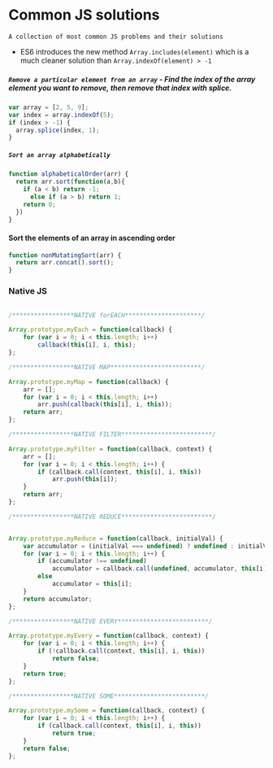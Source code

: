 # Common JS solutions

`A collection of most common JS problems and their solutions`

* ES6 introduces the new method `Array.includes(element)` which is a much cleaner solution than `Array.indexOf(element) > -1`


##### `Remove a particular element from an array` - Find the index of the array element you want to remove, then remove that index with splice.

```js
var array = [2, 5, 9];
var index = array.indexOf(5);
if (index > -1) {
  array.splice(index, 1);
}
```
##### `Sort an array alphabetically`

```js
function alphabeticalOrder(arr) {
  return arr.sort(function(a,b){
    if (a < b) return -1;
      else if (a > b) return 1;
    return 0;
  })
}
```
#### Sort the elements of an array in ascending order
```js
function nonMutatingSort(arr) {
  return arr.concat().sort();
}
```

### Native JS
```js

/*****************NATIVE forEACH*********************/

Array.prototype.myEach = function(callback) {
    for (var i = 0; i < this.length; i++)
        callback(this[i], i, this);
};

/*****************NATIVE MAP*************************/

Array.prototype.myMap = function(callback) {
    arr = [];
    for (var i = 0; i < this.length; i++)
        arr.push(callback(this[i], i, this));
    return arr;
};

/*****************NATIVE FILTER*************************/

Array.prototype.myFilter = function(callback, context) {
    arr = [];
    for (var i = 0; i < this.length; i++) {
        if (callback.call(context, this[i], i, this))
            arr.push(this[i]);
    }
    return arr;
};

/*****************NATIVE REDUCE*************************/


Array.prototype.myReduce = function(callback, initialVal) {
    var accumulator = (initialVal === undefined) ? undefined : initialVal;
    for (var i = 0; i < this.length; i++) {
        if (accumulator !== undefined)
            accumulator = callback.call(undefined, accumulator, this[i], i, this);
        else
            accumulator = this[i];
    }
    return accumulator;
};

/*****************NATIVE EVERY*************************/

Array.prototype.myEvery = function(callback, context) {
    for (var i = 0; i < this.length; i++) {
        if (!callback.call(context, this[i], i, this))
            return false;
    }
    return true;
};

/*****************NATIVE SOME*************************/

Array.prototype.mySome = function(callback, context) {
    for (var i = 0; i < this.length; i++) {
        if (callback.call(context, this[i], i, this))
            return true;
    }
    return false;
};

```
